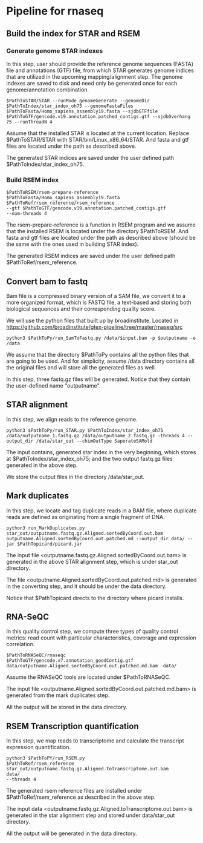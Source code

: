 # Pipeline for rnaseq
## Build the index for STAR and RSEM
 
### Generate genome STAR indexes

In this step, user should provide the reference genome sequences (FASTA) file and annotations (GTF) file, from which STAR generates genome indices that are utilized in the upcoming mapping/alignment step. The genome indexes are saved to disk and need only be generated once for each genome/annotation combination. 


```{r,eval=FALSE}
$PathToSTAR/STAR --runMode genomeGenerate --genomeDir $PathToIndex/star_index_oh75 --genomeFastaFiles $PathToFasta/Homo_sapiens_assembly19.fasta --sjdbGTFfile $PathToGTF/gencode.v19.annotation.patched_contigs.gtf --sjdbOverhang 75 --runThreadN 4
```

Assume that the installed STAR is located at the current location. Replace $PathToSTAR/STAR with STAR/bin/Linux_x86_64/STAR. And fasta and gtf files are located under the path as described above.

The generated STAR indices are saved under the user defined path $PathToIndex/star_index_oh75.


### Build RSEM index

```{r, eval=FALSE}
$PathToRSEM/rsem-prepare-reference $PathToFasta/Homo_sapiens_assembly19.fasta
$PathToRef/rsem_reference/rsem_reference 
--gtf $PathToGTF/gencode.v19.annotation.patched_contigs.gtf 
--num-threads 4
```

The rsem-prepare-reference is a function in RSEM program and we assume that the installed RSEM is located under the directory $PathToRSEM. And fasta and gtf files are located under the path as described above (should be the same with the ones used in building STAR index).

The generated RSEM indices are saved under the user defined path $PathToRef/rsem_reference.

## Convert bam to fastq
Bam file is a compressed binary version of a SAM file, we convert it to a more organized format, which is FASTQ file, a text-based and storing both biological sequences and their corresponding quality score.

We will use the python files that built up by broadinstitute. Located in https://github.com/broadinstitute/gtex-pipeline/tree/master/rnaseq/src

```{r,eval=FALSE}
python3 $PathToPy/run_SamToFastq.py /data/$input.bam -p $outputname -o /data
```

We assume that the directory $PathToPy contains all the python files that are going to be used. And for simplicity, assume /data directory contains all the original files and will store all the generated files as well.

In this step, three fastq.gz files will be generated. Notice that they contain the user-defined name "outputname".

## STAR alignment
In this step, we align reads to the reference genome. 

```{r,eval=FALSE}
python3 $PathToPy/run_STAR.py $PathToIndex/star_index_oh75 /data/outputname_1.fastq.gz /data/outputname_2.fastq.gz -threads 4 --output_dir /data/star_out --chimOutType SaperateSAMold
```

The input contains, generated star index in the very beginning, which stores at $PathToIndex/star_index_oh75; and the two output fastq.gz files generated in the above step. 

We store the output files in the directory /data/star_out. 

## Mark duplicates
In this step, we locate and tag duplicate reads in a BAM file, where duplicate reads are defined as originating from a single fragment of DNA.

```{r,eval=FALSE}
python3 run_MarkDuplicates.py star_out/outputname.fastq.gz.Aligned.sortedByCoord.out.bam outputname.Aligned.sortedByCoord.out.patched.md --output_dir data/ --jar $PathTopicard/picard.jar
```

The input file <outputname.fastq.gz.Aligned.sortedByCoord.out.bam> is generated in the above STAR alignment step, which is under star_out directory.

The file <outputname.Aligned.sortedByCoord.out.patched.md> is generated in the converting step, and it should be under the data directory.

Notice that $PathTopicard directs to the directory where picard installs.

## RNA-SeQC
In this quality control step, we compute three types of quality control metrics: read count with particular characteristics, coverage and expression correlation.

```{r,eval=FALSE}
$PathToRNASeQC/rnaseqc  $PathToGTF/gencode.v7.annotation_goodContig.gtf  data/outputname.Aligned.sortedByCoord.out.patched.md.bam  data/ 
```

Assume the RNASeQC tools are located under $PathToRNASeQC.

The input file <outputname.Aligned.sortedByCoord.out.patched.md.bam> is generated from the mark duplicates step. 

All the output will be stored in the data directory.

## RSEM Transcription quantification
In this step, we map reads to transcriptome and calculate the transcript expression quantification.

```{r,eval=FALSE}
python3 $PathToPY/run_RSEM.py 
$PathToRef/rsem_reference
star_out/outputname.fastq.gz.Aligned.toTranscriptome.out.bam 
data/ 
--threads 4
```

The generated rsem reference files are installed under $PathToRef/rsem_reference as described in the above step.

The input data <outputname.fastq.gz.Aligned.toTranscriptome.out.bam> is generated in the star alignment step and stored under data/star_out directory. 

All the output will be generated in the data directory.





